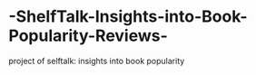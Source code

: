# -ShelfTalk-Insights-into-Book-Popularity-Reviews-
project of selftalk: insights into book popularity
